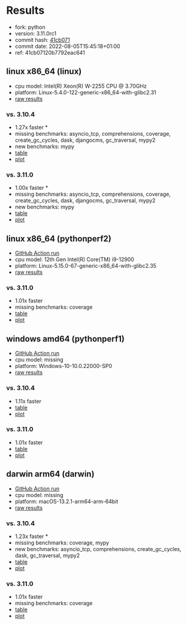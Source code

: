 # Results

- fork: python
- version: 3.11.0rc1
- commit hash: [41cb071](https://github.com/python/cpython/commit/41cb071)
- commit date: 2022-08-05T15:45:18+01:00
- ref: 41cb07120b7792eac641

## linux x86_64 (linux)

- cpu model: Intel(R) Xeon(R) W-2255 CPU @ 3.70GHz
- platform: Linux-5.4.0-122-generic-x86_64-with-glibc2.31
- [raw results](bm-20220805-linux-x86_64-python-41cb07120b7792eac641-3.11.0rc1-41cb071.json)

### vs. 3.10.4

- 1.27x faster \*
- missing benchmarks: asyncio_tcp, comprehensions, coverage, create_gc_cycles, dask, djangocms, gc_traversal, mypy2
- new benchmarks: mypy
- [table](bm-20220805-linux-x86_64-python-41cb07120b7792eac641-3.11.0rc1-41cb071-vs-3.10.4.md)
- [plot](bm-20220805-linux-x86_64-python-41cb07120b7792eac641-3.11.0rc1-41cb071-vs-3.10.4.png)

### vs. 3.11.0

- 1.00x faster \*
- missing benchmarks: asyncio_tcp, comprehensions, coverage, create_gc_cycles, dask, djangocms, gc_traversal, mypy2
- new benchmarks: mypy
- [table](bm-20220805-linux-x86_64-python-41cb07120b7792eac641-3.11.0rc1-41cb071-vs-3.11.0.md)
- [plot](bm-20220805-linux-x86_64-python-41cb07120b7792eac641-3.11.0rc1-41cb071-vs-3.11.0.png)

## linux x86_64 (pythonperf2)

- [GitHub Action run](https://github.com/faster-cpython/benchmarking/actions/runs/4513536357)
- cpu model: 12th Gen Intel(R) Core(TM) i9-12900
- platform: Linux-5.15.0-67-generic-x86_64-with-glibc2.35
- [raw results](bm-20220805-pythonperf2-x86_64-python-41cb07120b7792eac641-3.11.0rc1-41cb071.json)

### vs. 3.11.0

- 1.01x faster
- missing benchmarks: coverage
- [table](bm-20220805-pythonperf2-x86_64-python-41cb07120b7792eac641-3.11.0rc1-41cb071-vs-3.11.0.md)
- [plot](bm-20220805-pythonperf2-x86_64-python-41cb07120b7792eac641-3.11.0rc1-41cb071-vs-3.11.0.png)

## windows amd64 (pythonperf1)

- [GitHub Action run](https://github.com/faster-cpython/benchmarking/actions/runs/4483411487)
- cpu model: missing
- platform: Windows-10-10.0.22000-SP0
- [raw results](bm-20220805-pythonperf1-amd64-python-41cb07120b7792eac641-3.11.0rc1-41cb071.json)

### vs. 3.10.4

- 1.11x faster
- [table](bm-20220805-pythonperf1-amd64-python-41cb07120b7792eac641-3.11.0rc1-41cb071-vs-3.10.4.md)
- [plot](bm-20220805-pythonperf1-amd64-python-41cb07120b7792eac641-3.11.0rc1-41cb071-vs-3.10.4.png)

### vs. 3.11.0

- 1.01x faster
- [table](bm-20220805-pythonperf1-amd64-python-41cb07120b7792eac641-3.11.0rc1-41cb071-vs-3.11.0.md)
- [plot](bm-20220805-pythonperf1-amd64-python-41cb07120b7792eac641-3.11.0rc1-41cb071-vs-3.11.0.png)

## darwin arm64 (darwin)

- [GitHub Action run](https://github.com/faster-cpython/benchmarking/actions/runs/4494504059)
- cpu model: missing
- platform: macOS-13.2.1-arm64-arm-64bit
- [raw results](bm-20220805-darwin-arm64-python-41cb07120b7792eac641-3.11.0rc1-41cb071.json)

### vs. 3.10.4

- 1.23x faster \*
- missing benchmarks: coverage, mypy
- new benchmarks: asyncio_tcp, comprehensions, create_gc_cycles, dask, gc_traversal, mypy2
- [table](bm-20220805-darwin-arm64-python-41cb07120b7792eac641-3.11.0rc1-41cb071-vs-3.10.4.md)
- [plot](bm-20220805-darwin-arm64-python-41cb07120b7792eac641-3.11.0rc1-41cb071-vs-3.10.4.png)

### vs. 3.11.0

- 1.01x faster
- missing benchmarks: coverage
- [table](bm-20220805-darwin-arm64-python-41cb07120b7792eac641-3.11.0rc1-41cb071-vs-3.11.0.md)
- [plot](bm-20220805-darwin-arm64-python-41cb07120b7792eac641-3.11.0rc1-41cb071-vs-3.11.0.png)

